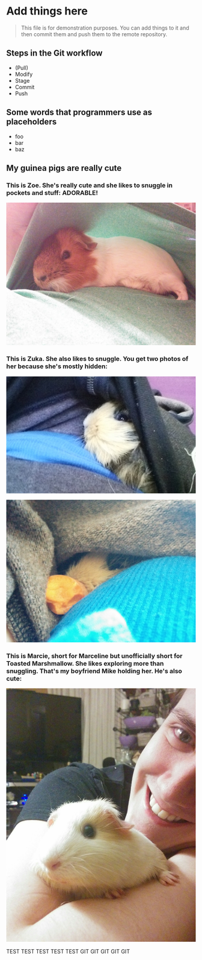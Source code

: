 # Add things here

>This file is for demonstration purposes. You can add things to it and
then commit them and push them to the remote repository.

## Steps in the Git workflow

* (Pull)
* Modify
* Stage
* Commit
* Push

## Some words that programmers use as placeholders

* foo
* bar
* baz

## My guinea pigs are really cute

### This is Zoe. She's really cute and she likes to snuggle in pockets and stuff: ADORABLE!

![Zoe](pigs/zoe.jpg)

### This is Zuka. She also likes to snuggle. You get two photos of her because she's mostly hidden:

![Zuka 1](pigs/zuka1.jpg)

![Zuka 2](pigs/zuka2.jpg)

### This is Marcie, short for Marceline but unofficially short for Toasted Marshmallow. She likes exploring more than snuggling. That's my boyfriend Mike holding her. He's also cute:

![Marcie](pigs/marcie.jpg)

TEST TEST TEST TEST TEST GIT GIT GIT GIT GIT
